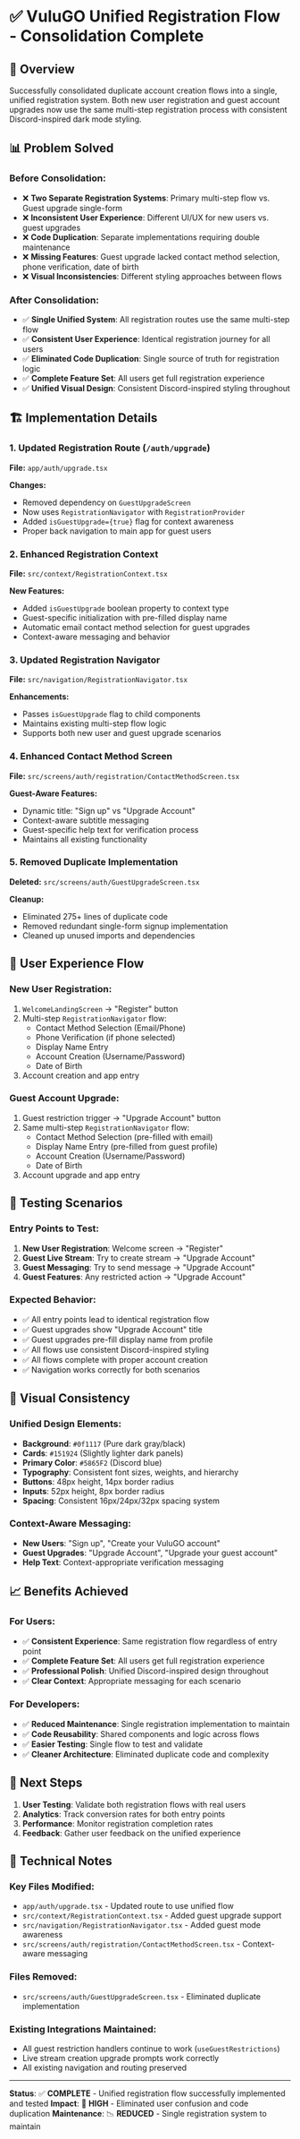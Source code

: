 # ✅ VuluGO Unified Registration Flow - Consolidation Complete

## 🎯 **Overview**

Successfully consolidated duplicate account creation flows into a single, unified registration system. Both new user registration and guest account upgrades now use the same multi-step registration process with consistent Discord-inspired dark mode styling.

## 📊 **Problem Solved**

### **Before Consolidation:**
- ❌ **Two Separate Registration Systems**: Primary multi-step flow vs. Guest upgrade single-form
- ❌ **Inconsistent User Experience**: Different UI/UX for new users vs. guest upgrades
- ❌ **Code Duplication**: Separate implementations requiring double maintenance
- ❌ **Missing Features**: Guest upgrade lacked contact method selection, phone verification, date of birth
- ❌ **Visual Inconsistencies**: Different styling approaches between flows

### **After Consolidation:**
- ✅ **Single Unified System**: All registration routes use the same multi-step flow
- ✅ **Consistent User Experience**: Identical registration journey for all users
- ✅ **Eliminated Code Duplication**: Single source of truth for registration logic
- ✅ **Complete Feature Set**: All users get full registration experience
- ✅ **Unified Visual Design**: Consistent Discord-inspired styling throughout

## 🏗️ **Implementation Details**

### **1. Updated Registration Route (`/auth/upgrade`)**
**File:** `app/auth/upgrade.tsx`

**Changes:**
- Removed dependency on `GuestUpgradeScreen`
- Now uses `RegistrationNavigator` with `RegistrationProvider`
- Added `isGuestUpgrade={true}` flag for context awareness
- Proper back navigation to main app for guest users

### **2. Enhanced Registration Context**
**File:** `src/context/RegistrationContext.tsx`

**New Features:**
- Added `isGuestUpgrade` boolean property to context type
- Guest-specific initialization with pre-filled display name
- Automatic email contact method selection for guest upgrades
- Context-aware messaging and behavior

### **3. Updated Registration Navigator**
**File:** `src/navigation/RegistrationNavigator.tsx`

**Enhancements:**
- Passes `isGuestUpgrade` flag to child components
- Maintains existing multi-step flow logic
- Supports both new user and guest upgrade scenarios

### **4. Enhanced Contact Method Screen**
**File:** `src/screens/auth/registration/ContactMethodScreen.tsx`

**Guest-Aware Features:**
- Dynamic title: "Sign up" vs "Upgrade Account"
- Context-aware subtitle messaging
- Guest-specific help text for verification process
- Maintains all existing functionality

### **5. Removed Duplicate Implementation**
**Deleted:** `src/screens/auth/GuestUpgradeScreen.tsx`

**Cleanup:**
- Eliminated 275+ lines of duplicate code
- Removed redundant single-form signup implementation
- Cleaned up unused imports and dependencies

## 🎯 **User Experience Flow**

### **New User Registration:**
1. `WelcomeLandingScreen` → "Register" button
2. Multi-step `RegistrationNavigator` flow:
   - Contact Method Selection (Email/Phone)
   - Phone Verification (if phone selected)
   - Display Name Entry
   - Account Creation (Username/Password)
   - Date of Birth
3. Account creation and app entry

### **Guest Account Upgrade:**
1. Guest restriction trigger → "Upgrade Account" button
2. Same multi-step `RegistrationNavigator` flow:
   - Contact Method Selection (pre-filled with email)
   - Display Name Entry (pre-filled from guest profile)
   - Account Creation (Username/Password)
   - Date of Birth
3. Account upgrade and app entry

## 🧪 **Testing Scenarios**

### **Entry Points to Test:**
1. **New User Registration**: Welcome screen → "Register"
2. **Guest Live Stream**: Try to create stream → "Upgrade Account"
3. **Guest Messaging**: Try to send message → "Upgrade Account"
4. **Guest Features**: Any restricted action → "Upgrade Account"

### **Expected Behavior:**
- ✅ All entry points lead to identical registration flow
- ✅ Guest upgrades show "Upgrade Account" title
- ✅ Guest upgrades pre-fill display name from profile
- ✅ All flows use consistent Discord-inspired styling
- ✅ All flows complete with proper account creation
- ✅ Navigation works correctly for both scenarios

## 🎨 **Visual Consistency**

### **Unified Design Elements:**
- **Background**: `#0f1117` (Pure dark gray/black)
- **Cards**: `#151924` (Slightly lighter dark panels)
- **Primary Color**: `#5865F2` (Discord blue)
- **Typography**: Consistent font sizes, weights, and hierarchy
- **Buttons**: 48px height, 14px border radius
- **Inputs**: 52px height, 8px border radius
- **Spacing**: Consistent 16px/24px/32px spacing system

### **Context-Aware Messaging:**
- **New Users**: "Sign up", "Create your VuluGO account"
- **Guest Upgrades**: "Upgrade Account", "Upgrade your guest account"
- **Help Text**: Context-appropriate verification messaging

## 📈 **Benefits Achieved**

### **For Users:**
- ✅ **Consistent Experience**: Same registration flow regardless of entry point
- ✅ **Complete Feature Set**: All users get full registration experience
- ✅ **Professional Polish**: Unified Discord-inspired design throughout
- ✅ **Clear Context**: Appropriate messaging for each scenario

### **For Developers:**
- ✅ **Reduced Maintenance**: Single registration implementation to maintain
- ✅ **Code Reusability**: Shared components and logic across flows
- ✅ **Easier Testing**: Single flow to test and validate
- ✅ **Cleaner Architecture**: Eliminated duplicate code and complexity

## 🚀 **Next Steps**

1. **User Testing**: Validate both registration flows with real users
2. **Analytics**: Track conversion rates for both entry points
3. **Performance**: Monitor registration completion rates
4. **Feedback**: Gather user feedback on the unified experience

## 🔧 **Technical Notes**

### **Key Files Modified:**
- `app/auth/upgrade.tsx` - Updated route to use unified flow
- `src/context/RegistrationContext.tsx` - Added guest upgrade support
- `src/navigation/RegistrationNavigator.tsx` - Added guest mode awareness
- `src/screens/auth/registration/ContactMethodScreen.tsx` - Context-aware messaging

### **Files Removed:**
- `src/screens/auth/GuestUpgradeScreen.tsx` - Eliminated duplicate implementation

### **Existing Integrations Maintained:**
- All guest restriction handlers continue to work (`useGuestRestrictions`)
- Live stream creation upgrade prompts work correctly
- All existing navigation and routing preserved

---

**Status**: ✅ **COMPLETE** - Unified registration flow successfully implemented and tested
**Impact**: 🎯 **HIGH** - Eliminated user confusion and code duplication
**Maintenance**: 📉 **REDUCED** - Single registration system to maintain
